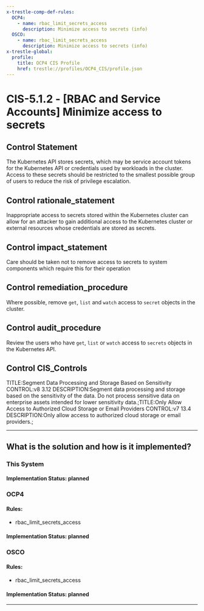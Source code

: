 ```yaml
---
x-trestle-comp-def-rules:
  OCP4:
    - name: rbac_limit_secrets_access
      description: Minimize access to secrets (info)
  OSCO:
    - name: rbac_limit_secrets_access
      description: Minimize access to secrets (info)
x-trestle-global:
  profile:
    title: OCP4 CIS Profile
    href: trestle://profiles/OCP4_CIS/profile.json
---
```


# CIS-5.1.2 - \[RBAC and Service Accounts\] Minimize access to secrets

## Control Statement

The Kubernetes API stores secrets, which may be service account tokens for the Kubernetes API or credentials used by workloads in the cluster. Access to these secrets should be restricted to the smallest possible group of users to reduce the risk of privilege escalation.

## Control rationale_statement

Inappropriate access to secrets stored within the Kubernetes cluster can allow for an attacker to gain additional access to the Kubernetes cluster or external resources whose credentials are stored as secrets.

## Control impact_statement

Care should be taken not to remove access to secrets to system components which require this for their operation

## Control remediation_procedure

Where possible, remove `get`, `list` and `watch` access to `secret` objects in the cluster.

## Control audit_procedure

Review the users who have `get`, `list` or `watch` access to `secrets` objects in the Kubernetes API.

## Control CIS_Controls

TITLE:Segment Data Processing and Storage Based on Sensitivity CONTROL:v8 3.12 DESCRIPTION:Segment data processing and storage based on the sensitivity of the data. Do not process sensitive data on enterprise assets intended for lower sensitivity data.;TITLE:Only Allow Access to Authorized Cloud Storage or Email Providers CONTROL:v7 13.4 DESCRIPTION:Only allow access to authorized cloud storage or email providers.;

______________________________________________________________________

## What is the solution and how is it implemented?

<!-- For implementation status enter one of: implemented, partial, planned, alternative, not-applicable -->

<!-- Note that the list of rules under ### Rules: is read-only and changes will not be captured after assembly to JSON -->

### This System

<!-- Add implementation prose for the main This System component for control: CIS-5.1.2 -->

#### Implementation Status: planned

### OCP4

<!-- Add control implementation description here for control: CIS-5.1.2 -->

#### Rules:

  - rbac_limit_secrets_access

#### Implementation Status: planned

### OSCO

<!-- Add control implementation description here for control: CIS-5.1.2 -->

#### Rules:

  - rbac_limit_secrets_access

#### Implementation Status: planned

______________________________________________________________________
